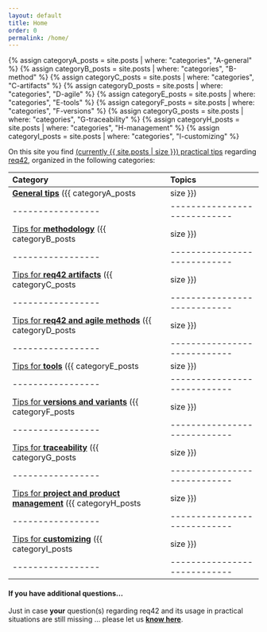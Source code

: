 ```yaml
---
layout: default
title: Home
order: 0
permalink: /home/
---
```


{% assign categoryA_posts = site.posts | where: "categories", "A-general" %}
{% assign categoryB_posts = site.posts | where: "categories", "B-method" %}
{% assign categoryC_posts = site.posts | where: "categories", "C-artifacts" %}
{% assign categoryD_posts = site.posts | where: "categories", "D-agile" %}
{% assign categoryE_posts = site.posts | where: "categories", "E-tools" %}
{% assign categoryF_posts = site.posts | where: "categories", "F-versions" %}
{% assign categoryG_posts = site.posts | where: "categories", "G-traceability" %}
{% assign categoryH_posts = site.posts | where: "categories", "H-management" %}
{% assign categoryI_posts = site.posts | where: "categories", "I-customizing" %}


On this site you find [(currently {{ site.posts | size }}) practical tips](/keywords)
regarding [req42](https://req42.de/en), organized in the following categories:

| Category         | Topics                   |
|:-----------------|:----------------------------|
| [**General tips**](/category_a/) ({{ categoryA_posts | size }}) | Costs, license, contributions |
|-----------------|----------------------------|
| [Tips for **methodology**](/category_b/) ({{ categoryB_posts | size }})  | Minimal amount of documentation, notations, UML, what belongs where?|
|-----------------|----------------------------|
| [Tips for **req42 artifacts**](/category_c/) ({{ categoryC_posts | size }})  | Tips about the product backlog, about management artifacts|
|-----------------|----------------------------|
| [Tips for **req42 and agile methods**](/category_d) ({{ categoryD_posts | size }}) | SCRUM, Kanban, SAFe and other scaling frameworks, definiton of ready, minimalism, sparseness|
|-----------------|----------------------------|
| [Tips for **tools**](/category_e/) ({{ categoryE_posts | size }}) | 	Tools and their usage, ...|
|-----------------|----------------------------|
| [Tips for **versions and variants**](/category_f) ({{ categoryF_posts | size }})  | Versions of documents, variants of systems and products|
|-----------------|----------------------------|
| [Tips for **traceability**](/category_g) ({{ categoryG_posts | size }})  | Traceablity from requirements to solutions and vice versa|
|-----------------|----------------------------|
| [Tips for **project and product management**](/category_h/) ({{ categoryH_posts | size }})  |  Very large products, standardization, governance, check list for documenation, delta documentation, access rights to documents, ...|
|-----------------|----------------------------|
| [Tips for **customizing**](/category_i/) ({{ categoryI_posts | size }}) |  enterprise-wide and organization specific tailorings, typical adaptations|
|-----------------|----------------------------|




#### If you have additional questions...

Just in case **your** question(s) regarding req42 and its usage in
practical situations are still missing ... please let us [**know here**](/contact/).
